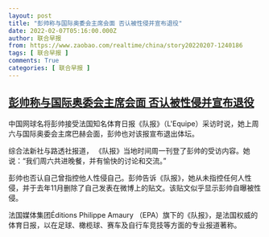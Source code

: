 ```yaml
---
layout: post
title: "彭帅称与国际奥委会主席会面 否认被性侵并宣布退役"
date: 2022-02-07T05:16:00.000Z
author: 联合早报
from: https://www.zaobao.com/realtime/china/story20220207-1240186
tags: [ 联合早报 ]
comments: True
categories: [ 联合早报 ]
---
```

<!--1644210960000-->
[彭帅称与国际奥委会主席会面 否认被性侵并宣布退役](https://www.zaobao.com/realtime/china/story20220207-1240186)
------

<div>
<p>中国网球名将彭帅接受法国知名体育日报《队报》（L'Equipe）采访时说，她上周六与国际奥委会主席巴赫会面，彭帅也对该报宣布退出体坛。</p><p>综合法新社与路透社报道， 《队报》当地时间周一刊登了彭帅的受访内容。她说：“我们周六共进晚餐，并有愉快的讨论和交流。”</p><p>彭帅也否认自己曾指控他人性侵自己。彭帅告诉《队报》，她从未指控任何人性侵，并于去年11月删除了自己发表在微博上的贴文。该贴文似乎显示彭帅自曝被性侵。</p><section id="imu"><div id="dfp-ad-imu1">        </div></section><p>法国媒体集团Éditions Philippe Amaury （EPA）旗下的《队报》，是法国权威的体育日报，以在足球、橄榄球、赛车及自行车竞技等方面的专业报道著称。<br>&nbsp;</p>      <div class="cx_paywall_placeholder" id="sph_cdp_40"></div>
</div>
